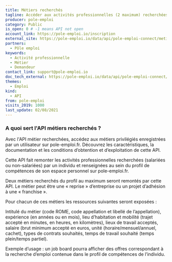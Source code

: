 ```yaml
---
title: Métiers recherchés
tagline: Accéder aux activités professionnelles (2 maximum) recherchées présente dans le profil du demandeur sur www.pôle-emploi.fr
producer: pole-emploi
category: Public
is_open: 0 # -1 means API not open
account_link: https://pole-emploi.io/inscription
external_site: https://pole-emploi.io/data/api/pole-emploi-connect/metiers-recherches?tabgroup-api=documentation&doc-section=api-doc-section-caracteristiques
partners:
  - Pôle emploi
keywords:
  - Activité professionnelle
  - Métier
  - Demandeur
contact_link: support@pole-emploi.io
doc_tech_external: https://pole-emploi.io/data/api/pole-emploi-connect/metiers-recherches?tabgroup-api=documentation&doc-section=api-doc-section-caracteristiques
themes:
  - Emploi
kind:
  - API
from: pole-emploi
visits_2019: 1000
last_update: 02/08/2021
---
```


### A quoi sert l'API métiers recherchés ?

Avec l'API métier recherchées, accédez aux métiers privilégiés enregistrées par un utilisateur sur pole-emploi.fr. Découvrez les caractéristiques, la documentation et les conditions d’obtention et d’exploitation de cette API.

Cette API fait remonter les activités professionnelles recherchées (salariées ou non-salariées) par un individu et renseignées au sein du profil de compétences de son espace personnel sur pole-emploi.fr.

Deux métiers recherchés du profil au maximum seront remontés par cette API. Le métier peut être une « reprise » d’entreprise ou un projet d’adhésion à une « franchise ».

Pour chacun de ces métiers les ressources suivantes seront exposées :

Intitulé du métier (code ROME, code appellation et libellé de l’appellation), expérience (en années ou en mois), lieu d’habitation et mobilité (trajet accepté en minutes, en heures, en kilomètres), lieux de travail acceptés, salaire (brut minimum accepté en euros, unité (horaire/mensuel/annuel, cachet), types de contrats souhaités, temps de travail souhaité (temps plein/temps partiel).

Exemple d’usage : un job board pourra afficher des offres correspondant à la recherche d’emploi contenue dans le profil de compétences de l’individu.
